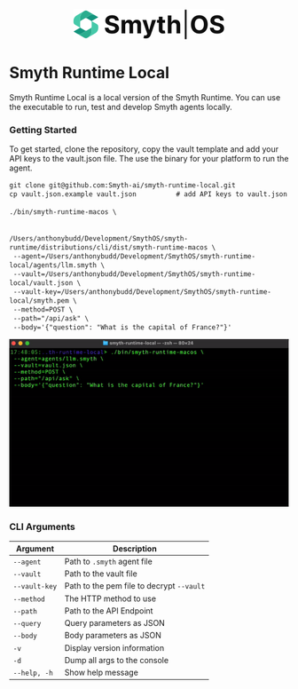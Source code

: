 <p align="center">
  <img width="auto" src="smythos.svg" alt="Header">
</p>

# Smyth Runtime Local

Smyth Runtime Local is a local version of the Smyth Runtime. You can use the executable to run, test and develop Smyth agents locally.

### Getting Started
To get started, clone the repository, copy the vault template and add your API keys to the vault.json file. The use the binary for your platform to run the agent.
```
git clone git@github.com:Smyth-ai/smyth-runtime-local.git
cp vault.json.example vault.json          # add API keys to vault.json

./bin/smyth-runtime-macos \


/Users/anthonybudd/Development/SmythOS/smyth-runtime/distributions/cli/dist/smyth-runtime-macos \
 --agent=/Users/anthonybudd/Development/SmythOS/smyth-runtime-local/agents/llm.smyth \
 --vault=/Users/anthonybudd/Development/SmythOS/smyth-runtime-local/vault.json \
 --vault-key=/Users/anthonybudd/Development/SmythOS/smyth-runtime-local/smyth.pem \
 --method=POST \
 --path="/api/ask" \
 --body='{"question": "What is the capital of France?"}'
```

<p align="center">
  <img width="auto" width="500" src="./ReadMe.gif">
</p>


### CLI Arguments
| Argument         | Description                     |
|------------------|---------------------------------|
| `--agent`        | Path to `.smyth` agent file     |  
| `--vault`        | Path to the vault file          |
| `--vault-key`    | Path to the pem file to decrypt `--vault`  |
| `--method`       | The HTTP method to use          | 
| `--path`         | Path to the API Endpoint        | 
| `--query`        | Query parameters as JSON        | 
| `--body`         | Body parameters as JSON         | 
| `-v`             | Display version information     | 
| `-d`             | Dump all args to the console    | 
| `--help, -h`     | Show help message               | 
